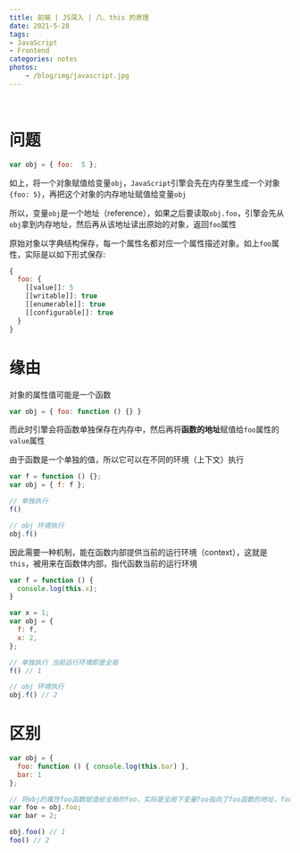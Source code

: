 ```yaml
---
title: 前端 | JS深入 | 八、this 的原理
date: 2021-5-28
tags: 
- JavaScript
- Frontend
categories: notes
photos:
    - /blog/img/javascript.jpg
---
```


<br>
<!--more-->

# 问题

```js
var obj = { foo:  5 };
```

如上，将一个对象赋值给变量`obj`，`JavaScript`引擎会先在内存里生成一个对象`{foo: 5}`，再把这个对象的内存地址赋值给变量`obj`

所以，变量`obj`是一个地址（reference），如果之后要读取`obj.foo`，引擎会先从`obj`拿到内存地址，然后再从该地址读出原始的对象，返回`foo`属性

原始对象以字典结构保存，每一个属性名都对应一个属性描述对象。如上`foo`属性，实际是以如下形式保存:

```js
{
  foo: {
    [[value]]: 5
    [[writable]]: true
    [[enumerable]]: true
    [[configurable]]: true
  }
}
```

# 缘由

对象的属性值可能是一个函数

```js
var obj = { foo: function () {} }
```

而此时引擎会将函数单独保存在内存中，然后再将**函数的地址**赋值给`foo`属性的`value`属性

由于函数是一个单独的值，所以它可以在不同的环境（上下文）执行

```js
var f = function () {};
var obj = { f: f };

// 单独执行
f()

// obj 环境执行
obj.f()
```

因此需要一种机制，能在函数内部提供当前的运行环境（context），这就是`this`，被用来在函数体内部，指代函数当前的运行环境

```js
var f = function () {
  console.log(this.x);
}

var x = 1;
var obj = {
  f: f,
  x: 2,
};

// 单独执行 当前运行环境即是全局
f() // 1

// obj 环境执行
obj.f() // 2
```

# 区别

```js
var obj = {
  foo: function () { console.log(this.bar) },
  bar: 1
};

// 将obj的属性foo函数赋值给全局的foo，实际是全局下变量foo指向了foo函数的地址，foo在全局下执行
var foo = obj.foo;
var bar = 2;

obj.foo() // 1
foo() // 2
```